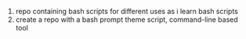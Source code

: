 1. repo containing bash scripts for different uses as i learn bash scripts
2. create a repo with a bash prompt theme script, command-line based tool 
